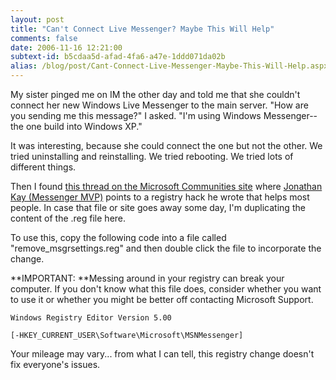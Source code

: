 ```yaml
---
layout: post
title: "Can't Connect Live Messenger? Maybe This Will Help"
comments: false
date: 2006-11-16 12:21:00
subtext-id: b5cdaa5d-afad-4fa6-a47e-1ddd071da02b
alias: /blog/post/Cant-Connect-Live-Messenger-Maybe-This-Will-Help.aspx
---
```



My sister pinged me on IM the other day and told me that she couldn't connect her new Windows Live Messenger to the main server. "How are you sending me this message?" I asked. "I'm using Windows Messenger--the one build into Windows XP."

It was interesting, because she could connect the one but not the other. We tried uninstalling and reinstalling. We tried rebooting. We tried lots of different things.

Then I found [this thread on the Microsoft Communities site](http://www.microsoft.com/communities/newsgroups/en-us/default.aspx?dg=microsoft.public.windows.live.messenger&tid=9da6c65e-0dbd-4648-9a66-6befa9404144&p=1) where [Jonathan Kay (Messenger MVP)](http://messenger.jonathankay.com/) points to a registry hack he wrote that helps most people. In case that file or site goes away some day, I'm duplicating the content of the .reg file here.

To use this, copy the following code into a file called "remove_msgrsettings.reg" and then double click the file to incorporate the change.

**IMPORTANT: **Messing around in your registry can break your computer. If you don't know what this file does, consider whether you want to use it or whether you might be better off contacting Microsoft Support.
    
    Windows Registry Editor Version 5.00 
    
    [-HKEY_CURRENT_USER\Software\Microsoft\MSNMessenger]

Your mileage may vary... from what I can tell, this registry change doesn't fix everyone's issues.
